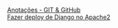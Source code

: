 [Anotações - GIT & GitHub](https://veryconn.siteleaf.net/posts/git/)
<br>
[Fazer deploy de Django no Apache2](http://veryconn.siteleaf.net/posts/fazer-deploy-de-django-no-apache2/)
